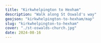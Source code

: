 ```yaml
---
title: "Kirkwhelpington to Hexham"
description: "Walk along St Oswald's way"
geojson: "kirkwhelpington-to-hexham/map"
slug: "kirkwhelpington-to-hexham"
cover: "./st-oswalds-church.jpg"
date: 2024-08-16
---
```

